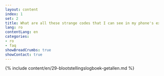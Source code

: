 ```yaml
---
layout: content
index: 1
set: 2
title: What are all these strange codes that I can see in my phone's exposure log?
lang: ro
contentLang: en
categories:
- ro
- faq
showBreadCrumbs: true
showContact: true
---
```

{% include content/en/29-blootstellingslogboek-getallen.md %}
